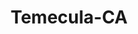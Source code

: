 ---
title: Temecula-CA
slug: temecula-ca
f_state:
- cms/state/california.md
f_locations:
- cms/payday-loan/check-advance-10223.md
- cms/payday-loan/check-advance-10224.md
- cms/payday-loan/check-cashers-of-temecula-10701.md
- cms/payday-loan/check-cashers-of-temecula-10702.md
- cms/payday-loan/check-cashers-of-temecula-10703.md
- cms/payday-loan/check-cashers-of-temecula-10704.md
- cms/payday-loan/checkmate-14306.md
- cms/payday-loan/f-m-check-cashing-17415.md
- cms/payday-loan/f-m-check-cashing-17416.md
- cms/payday-loan/f-and-m-services-inc-17418.md
- cms/payday-loan/faas-financial-inc-17425.md
- cms/payday-loan/ffi-payday-loans-17986.md
- cms/payday-loan/payday-advance-23728.md
- cms/payday-loan/payday-advance-murrieta-23765.md
- cms/payday-loan/payday-advance-murrieta-23766.md
- cms/payday-loan/payday-advance-ynez-rd-23772.md
- cms/payday-loan/payday-advance-ynez-road-23773.md
updated-on: '2024-05-30T13:41:28.615Z'
created-on: '2024-05-30T13:41:28.615Z'
published-on: '2024-05-30T13:54:32.469Z'
f_city: Temecula
layout: '[city].html'
tags: city
---